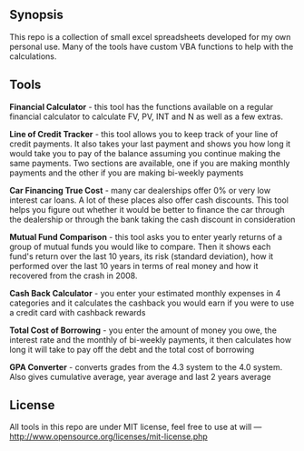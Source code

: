 ## Synopsis

This repo is a collection of small excel spreadsheets developed for my own personal use. Many of the tools have custom VBA functions to help with the calculations. 

## Tools

**Financial Calculator** - this tool has the functions available on a regular financial calculator to calculate FV, PV, INT and N as well as a few extras.

**Line of Credit Tracker** - this tool allows you to keep track of your line of credit payments. It also takes your last payment and shows you how long it would take you to pay of the balance assuming you continue making the same payments. Two sections are available, one if you are making monthly payments and the other if you are making bi-weekly payments

**Car Financing True Cost** - many car dealerships offer 0% or very low interest car loans. A lot of these places also offer cash discounts. This tool helps you figure out whether it would be better to finance the car through the dealership or through the bank taking the cash discount in consideration

**Mutual Fund Comparison** - this tool asks you to enter yearly returns of a group of mutual funds you would like to compare. Then it shows each fund's return over the last 10 years, its risk (standard deviation), how it performed over the last 10 years in terms of real money and how it recovered from the crash in 2008.

**Cash Back Calculator** - you enter your estimated monthly expenses in 4 categories and it calculates the cashback you would earn if you were to use a credit card with cashback rewards

**Total Cost of Borrowing** - you enter the amount of money you owe, the interest rate and the monthly of bi-weekly payments, it then calculates how long it will take to pay off the debt and the total cost of borrowing

**GPA Converter** - converts grades from the 4.3 system to the 4.0 system. Also gives cumulative average, year average and last 2 years average 


## License

All tools in this repo are under MIT license, feel free to use at will — http://www.opensource.org/licenses/mit-license.php

